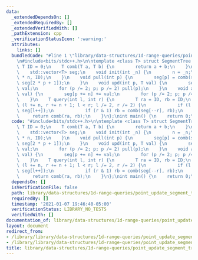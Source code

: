```yaml
---
data:
  _extendedDependsOn: []
  _extendedRequiredBy: []
  _extendedVerifiedWith: []
  _pathExtension: cpp
  _verificationStatusIcon: ':warning:'
  attributes:
    links: []
  bundledCode: "#line 1 \"library/data-structures/1d-range-queries/point_update_segment_tree.cpp\"\
    \n#include<bits/stdc++.h>\n\ntemplate <class T> struct SegmentTree {\n    const\
    \ T ID = 0;\n    T comb(T a, T b) {\n        return a + b;\n    }\n    int n;\n\
    \    std::vector<T> seg;\n    void init(int _n) {\n        n = _n;\n        seg.assign(2\
    \ * n, ID);\n    }\n    void pull(int p) {\n        seg[p] = comb(seg[2 * p],\
    \ seg[2 * p + 1]);\n    }\n    void upd(int p, T val) {\n        seg[p += n] =\
    \ val;\n        for (p /= 2; p; p /= 2) pull(p);\n    }\n    void add(int p, T\
    \ val) {\n        seg[p += n] += val;\n        for (p /= 2; p; p /= 2) pull(p);\n\
    \    }\n    T query(int l, int r) {\n        T ra = ID, rb = ID;\n        for\
    \ (l += n, r += n + 1; l < r; l /= 2, r /= 2) {\n            if (l & 1) ra = comb(ra,\
    \ seg[l++]);\n            if (r & 1) rb = comb(seg[--r], rb);\n        }\n   \
    \     return comb(ra, rb);\n    }\n};\nint main() {\n    return 0;\n}\n"
  code: "#include<bits/stdc++.h>\n\ntemplate <class T> struct SegmentTree {\n    const\
    \ T ID = 0;\n    T comb(T a, T b) {\n        return a + b;\n    }\n    int n;\n\
    \    std::vector<T> seg;\n    void init(int _n) {\n        n = _n;\n        seg.assign(2\
    \ * n, ID);\n    }\n    void pull(int p) {\n        seg[p] = comb(seg[2 * p],\
    \ seg[2 * p + 1]);\n    }\n    void upd(int p, T val) {\n        seg[p += n] =\
    \ val;\n        for (p /= 2; p; p /= 2) pull(p);\n    }\n    void add(int p, T\
    \ val) {\n        seg[p += n] += val;\n        for (p /= 2; p; p /= 2) pull(p);\n\
    \    }\n    T query(int l, int r) {\n        T ra = ID, rb = ID;\n        for\
    \ (l += n, r += n + 1; l < r; l /= 2, r /= 2) {\n            if (l & 1) ra = comb(ra,\
    \ seg[l++]);\n            if (r & 1) rb = comb(seg[--r], rb);\n        }\n   \
    \     return comb(ra, rb);\n    }\n};\nint main() {\n    return 0;\n}\n"
  dependsOn: []
  isVerificationFile: false
  path: library/data-structures/1d-range-queries/point_update_segment_tree.cpp
  requiredBy: []
  timestamp: '2021-01-07 19:46:40-05:00'
  verificationStatus: LIBRARY_NO_TESTS
  verifiedWith: []
documentation_of: library/data-structures/1d-range-queries/point_update_segment_tree.cpp
layout: document
redirect_from:
- /library/library/data-structures/1d-range-queries/point_update_segment_tree.cpp
- /library/library/data-structures/1d-range-queries/point_update_segment_tree.cpp.html
title: library/data-structures/1d-range-queries/point_update_segment_tree.cpp
---
```

